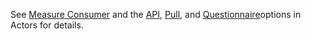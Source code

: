 <!-- CapabilityStatement-MeasureConsumer-API-Pull-Questionnaire-intro.md {% comment %}
**********************************************************************************************
*                               WARNING: DO NOT EDIT THIS FILE                               *
*                                                                                            *
* This file is generated by SUSHI. Any edits you make to this file will be overwritten.      *
*                                                                                            *
* To change the contents of this file, edit the original source file at:                     *
* ig-data\input\includes\CapabilityStatement-MeasureConsumer-API-Pull-Questionnaire-intro.md *
**********************************************************************************************
{% endcomment %} -->
See <a href='actors.html#measure-consumer'>Measure Consumer</a> and the <a href='actors.html#api-option'>API</a>, <a href='actors.html#pull-option'>Pull</a>, and  <a href='actors.html#questionnaire-option'>Questionnaire</a>options in Actors for details.